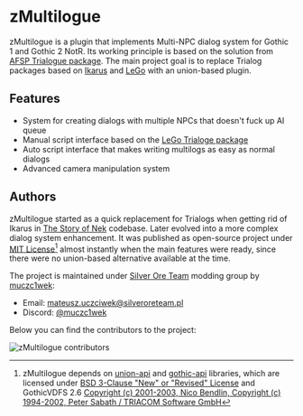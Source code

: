 # zMultilogue
zMultilogue is a plugin that implements Multi-NPC dialog system for Gothic 1 and Gothic 2 NotR. Its working principle is based on the solution from [AFSP Trialogue package](https://github.com/Bad-Scientists/AF-Script-Packet/blob/main/Standalone-Packages/G12-Trialogue/trialogue.d). The main project goal is to replace Trialog packages based on [Ikarus](https://github.com/Lehona/Ikarus) and [LeGo](https://github.com/Lehona/LeGo) with an union-based plugin.

## Features
* System for creating dialogs with multiple NPCs that doesn't fuck up AI queue
* Manual script interface based on the [LeGo Trialoge package](https://github.com/Lehona/LeGo/blob/dev/Trialoge.d)
* Auto script interface that makes writing multilogs as easy as normal dialogs
* Advanced camera manipulation system

## Authors
zMultilogue started as a quick replacement for Trialogs when getting rid of Ikarus in [The Story of Nek](https://silveroreteam.pl/en/projects/nek) codebase. Later evolved into a more complex dialog system enhancement. It was published as open-source project under [MIT License](https://github.com/Silver-Ore-Team/zMultilogue/blob/main/LICENSE)[^1] almost instantly when the main features were ready, since there were no union-based alternative available at the time.


The project is maintained under [Silver Ore Team](https://silveroreteam.pl) modding group
by [muczc1wek](https://github.com/muczc1wek):

* Email: [mateusz.uczciwek@silveroreteam.pl](mailto:mateusz.uczciwek@silveroreteam.pl)
* Discord: [@muczc1wek](https://discordapp.com/users/667438896594026517)

Below you can find the contributors to the project:

![zMultilogue contributors](https://contrib.nn.ci/api?repo=Silver-Ore-Team/zMultilogue)

[^1]: zMultilogue depends on [union-api](https://gitlab.com/union-framework/union-api)
and [gothic-api](https://gitlab.com/union-framework/gothic-api) libraries, which are
licensed under [BSD 3-Clause "New" or "Revised" License](https://gitlab.com/union-framework/union-api/-/blob/main/LICENSE) and GothicVDFS 2.6 [Copyright (c) 2001-2003, Nico Bendlin, Copyright (c) 1994-2002, Peter Sabath / TRIACOM Software GmbH](https://github.com/Silver-Ore-Team/zMultilogue/blob/main/vdf/License.txt)
